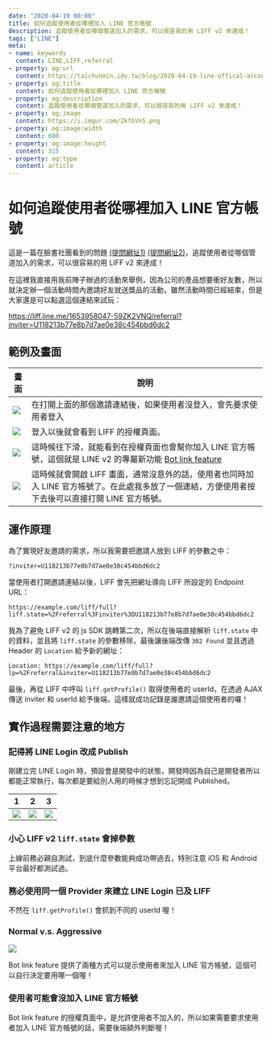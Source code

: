 ```yaml
---
date: "2020-04-19 00:00"
title: 如何追蹤使用者從哪裡加入 LINE 官方帳號
description: 追蹤使用者從哪個管道加入的需求，可以很容易的用 LIFF v2 來達成！
tags: ["LINE"]
meta:
- name: keywords
  content: LINE,LIFF,referral
- property: og:url
  content: https://taichunmin.idv.tw/blog/2020-04-19-line-offical-account-referral.html
- property: og:title
  content: 如何追蹤使用者從哪裡加入 LINE 官方帳號
- property: og:description
  content: 追蹤使用者從哪個管道加入的需求，可以很容易的用 LIFF v2 來達成！
- property: og:image
  content: https://i.imgur.com/ZkfbVn5.png
- property: og:image:width
  content: 600
- property: og:image:height
  content: 315
- property: og:type
  content: article
---
```

# 如何追蹤使用者從哪裡加入 LINE 官方帳號

這是一篇在臉書社團看到的問題 [(提問網址1)](https://www.facebook.com/groups/chatbot.tw/permalink/1545595372285499/) [(提問網址2)](https://www.facebook.com/groups/linebot/permalink/2481273445536560/)，追蹤使用者從哪個管道加入的需求，可以很容易的用 LIFF v2 來達成！

在這裡我直接用我前陣子辦過的活動來舉例，因為公司的產品想要衝好友數，所以就決定辦一個活動時間內邀請好友就送獎品的活動，雖然活動時間已經結束，但是大家還是可以點選這個連結來試玩：

<https://liff.line.me/1653958047-59ZK2VNQ/referral?inviter=U118213b77e8b7d7ae0e38c454bbd6dc2>

## 範例及畫面

| 畫面 | 說明 |
| ---- | ---- |
| ![](https://i.imgur.com/WAV0gAB.png) | 在打開上面的那個邀請連結後，如果使用者沒登入，會先要求使用者登入 |
| ![](https://i.imgur.com/uQinqAK.png) | 登入以後就會看到 LIFF 的授權頁面。 |
| ![](https://i.imgur.com/G2etpab.png) | 這時候往下滑，就能看到在授權頁面也會幫你加入 LINE 官方帳號，這個就是 LINE v2 的專屬新功能 [Bot link feature](https://developers.line.biz/en/docs/line-login/link-a-bot/#displaying-the-option-to-add-your-line-official-account-as-a-friend) |
| ![](https://i.imgur.com/b01Fla8.png) | 這時候就會開啟 LIFF 畫面，通常沒意外的話，使用者也同時加入 LINE 官方帳號了。在此處我多放了一個連結，方便使用者按下去後可以直接打開 LINE 官方帳號。 |

## 運作原理

為了實現好友邀請的需求，所以我需要把邀請人放到 LIFF 的參數之中：

```
?inviter=U118213b77e8b7d7ae0e38c454bbd6dc2
```

當使用者打開邀請連結以後，LIFF 會先把網址導向 LIFF 所設定的 Endpoint URL：

```
https://example.com/liff/full?liff.state=%2Freferral%3Finviter%3DU118213b77e8b7d7ae0e38c454bbd6dc2
```

我為了避免 LIFF v2 的 js SDK 跳轉第二次，所以在後端直接解析 `liff.state` 中的資料，並且將 `liff.state` 的參數移除，最後讓後端改傳 `302 Found` 並且透過 Header 的 `Location` 給予新的網址：

```
Location: https://example.com/liff/full?lp=%2Freferral&inviter=U118213b77e8b7d7ae0e38c454bbd6dc2
```

最後，再從 LIFF 中呼叫 `liff.getProfile()` 取得使用者的 userId，在透過 AJAX 傳送 inviter 和 userId 給予後端，這樣就成功記錄是誰邀請這個使用者的囉！

## 實作過程需要注意的地方

### 記得將 LINE Login 改成 Publish

剛建立完 LINE Login 時，預設會是開發中的狀態，開發時因為自己是開發者所以都能正常執行，每次都是要給別人用的時候才想到忘記開成 Published。

| 1 | 2 | 3 |
| -------- | -------- | -------- |
| ![](https://i.imgur.com/nRWSRHL.jpg) | ![](https://i.imgur.com/mKgB0cd.jpg) | ![](https://i.imgur.com/4MM8drZ.jpg) |

### 小心 LIFF v2 `liff.state` 會掉參數

上線前務必親自測試，到底什麼參數能夠成功帶過去，特別注意 iOS 和 Android 平台最好都測試過。

### 務必使用同一個 Provider 來建立 LINE Login 已及 LIFF

不然在 `liff.getProfile()` 會抓到不同的 userId 喔！

### Normal v.s. Aggressive

![](https://i.imgur.com/cPEk26g.png)

Bot link feature 提供了兩種方式可以提示使用者來加入 LINE 官方帳號，這個可以自行決定要用哪一個喔！

### 使用者可能會沒加入 LINE 官方帳號

Bot link feature 的授權頁面中，是允許使用者不加入的，所以如果需要要求使用者加入 LINE 官方帳號的話，需要後端額外判斷喔！
